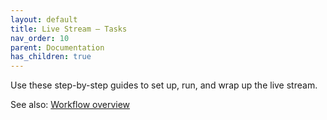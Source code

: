 ```yaml
---
layout: default
title: Live Stream – Tasks
nav_order: 10
parent: Documentation
has_children: true
---
```


Use these step-by-step guides to set up, run, and wrap up the live stream.

See also: [Workflow overview](/content/index-live-stream)
